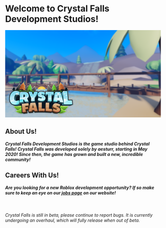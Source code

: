 <p align="center">
  <h1>Welcome to Crystal Falls Development Studios!</h1>
  <img src="https://github.com/Crystal-Falls-Development-Studios/.github/blob/main/profile/temporary%20thumbnail.png" width=1200>
  <h2>About Us!</h6>
  <h5>Crystal Falls Development Studios is the game studio behind Crystal Falls! Crystal Falls was developed solely by aesturr, starting in May 2020! Since then, the game has grown and built a new, incredible community!</h5>
 
  <h2>Careers With Us!</h6>
  <h5>Are you looking for a new Roblox development opportunity? If so make sure to keep an eye on our <a href="https://playcrystalfalls.com/jobs">jobs page</a> on our website!</h5>
</p>

&nbsp;

*Crystal Falls is still in beta, please continue to report bugs. It is currently undergoing an overhaul, which will fully release when out of beta.*
